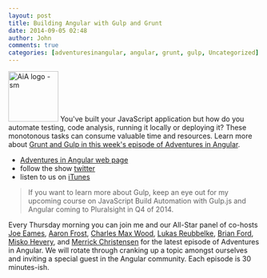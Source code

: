 ```yaml
---
layout: post
title: Building Angular with Gulp and Grunt
date: 2014-09-05 02:48
author: John
comments: true
categories: [adventuresinangular, angular, grunt, gulp, Uncategorized]
---
```

<p><a href="http://adventuresinangular.com"><img src="http://www.johnpapa.net/wp-content/uploads/2014/08/AiA-logo-sm.png" alt="AiA logo - sm" width="100" height="101" class="alignleft size-full wp-image-32351" /></a> You've built your JavaScript application but how do you automate testing, code analysis, running it locally or deploying it? These monotonous tasks can consume valuable time and resources. Learn more about <a href="http://devchat.tv/adventures-in-angular/006-aia-build-processes">Grunt and Gulp in this week's episode of Adventures in Angular</a>.</p>

<ul>
<li><a href="http://adventuresinangular.com">Adventures in Angular web page</a></li>
<li>follow the show <a href="https://twitter.com/angularpodcast">twitter</a></li>
<li>listen to us on <a href="https://itunes.apple.com/us/podcast/adventures-in-angular/id907361052">iTunes</a></li>
</ul>

<blockquote>
  <p>If you want to learn more about Gulp, keep an eye out for my upcoming course on JavaScript Build Automation with Gulp.js and Angular coming to Pluralsight in Q4 of 2014.</p>
</blockquote>

<p>Every Thursday morning you can join me and our All-Star panel of co-hosts <a href="https://twitter.com/josepheames">Joe Eames</a>, <a href="https://twitter.com/js_dev">Aaron Frost</a>, <a href="https://twitter.com/cmaxw">Charles Max Wood</a>, <a href="https://twitter.com/simpulton">Lukas Reubbelke</a>, <a href="https://twitter.com/briantford">Brian Ford</a>, <a href="https://twitter.com/mhevery">Misko Hevery</a>, and <a href="https://twitter.com/iammerrick">Merrick Christensen</a> for the latest episode of Adventures in Angular. We will rotate through cranking up a topic amongst ourselves and inviting a special guest in the Angular community. Each episode is 30 minutes-ish.</p>

